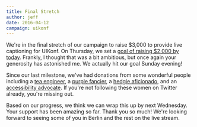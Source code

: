```yaml
---
title: Final Stretch
author: jeff
date: 2016-04-12
campaign: uikonf
---
```


We're in the final stretch of our campaign to raise $3,000 to provide live captioning for UIKonf. On Thursday, we set a [goal of raising $2,000 by today](/blog/2016/04/halfway-to-uikonf). Frankly, I thought that was a bit ambitious, but once again your generosity has astonished me. We actually hit our goal Sunday evening!

Since our last milestone, we've had donations from some wonderful people including a [tea engineer](https://twitter.com/ayanonagon), a [purple fancier](https://twitter.com/purpleyay), a [hedgie aficionado](https://twitter.com/catehstn), and an [accessibility advocate](https://twitter.com/cordeliadillon). If you're not following these women on Twitter already, you're missing out.

Based on our progress, we think we can wrap this up by next Wednesday. Your support has been amazing so far. Thank you so much! We're looking forward to seeing some of you in Berlin and the rest on the live stream.